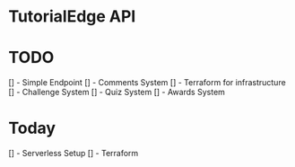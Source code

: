 TutorialEdge API
==================

# TODO

[] - Simple Endpoint
[] - Comments System
[] - Terraform for infrastructure
[] - Challenge System
[] - Quiz System
[] - Awards System

# Today

[] - Serverless Setup
[] - Terraform